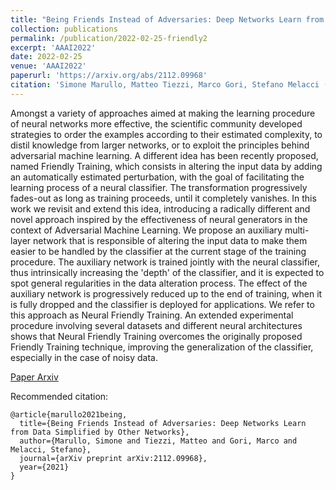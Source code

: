 ```yaml
---
title: "Being Friends Instead of Adversaries: Deep Networks Learn from Data Simplified by Other Networks"
collection: publications
permalink: /publication/2022-02-25-friendly2
excerpt: 'AAAI2022'
date: 2022-02-25
venue: 'AAAI2022'
paperurl: 'https://arxiv.org/abs/2112.09968'
citation: 'Simone Marullo, Matteo Tiezzi, Marco Gori, Stefano Melacci (2022). &quot;Being Friends Instead of Adversaries: Deep Networks Learn from Data Simplified by Other Networks &quot; <i>AAAI</i>'
---
```


Amongst a variety of approaches aimed at making the learning procedure of neural networks more effective, the scientific community developed strategies to order the examples according to their estimated complexity, to distil knowledge from larger networks, or to exploit the principles behind adversarial machine learning. A different idea has been recently proposed, named Friendly Training, which consists in altering the input data by adding an automatically estimated perturbation, with the goal of facilitating the learning process of a neural classifier. The transformation progressively fades-out as long as training proceeds, until it completely vanishes. In this work we revisit and extend this idea, introducing a radically different and novel approach inspired by the effectiveness of neural generators in the context of Adversarial Machine Learning. We propose an auxiliary multi-layer network that is responsible of altering the input data to make them easier to be handled by the classifier at the current stage of the training procedure. The auxiliary network is trained jointly with the neural classifier, thus intrinsically increasing the 'depth' of the classifier, and it is expected to spot general regularities in the data alteration process. The effect of the auxiliary network is progressively reduced up to the end of training, when it is fully dropped and the classifier is deployed for applications. We refer to this approach as Neural Friendly Training. An extended experimental procedure involving several datasets and different neural architectures shows that Neural Friendly Training overcomes the originally proposed Friendly Training technique, improving the generalization of the classifier, especially in the case of noisy data.

[Paper Arxiv](https://arxiv.org/abs/2112.09968)

Recommended citation: 
```
@article{marullo2021being,
  title={Being Friends Instead of Adversaries: Deep Networks Learn from Data Simplified by Other Networks},
  author={Marullo, Simone and Tiezzi, Matteo and Gori, Marco and Melacci, Stefano},
  journal={arXiv preprint arXiv:2112.09968},
  year={2021}
}
```